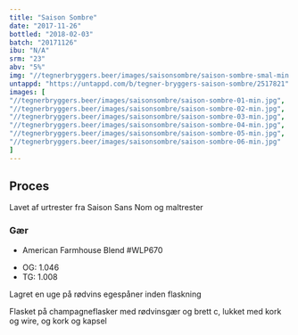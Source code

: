 ```yaml
---
title: "Saison Sombre"
date: "2017-11-26"
bottled: "2018-02-03"
batch: "20171126"
ibu: "N/A"
srm: "23"
abv: "5%"
img: "//tegnerbryggers.beer/images/saisonsombre/saison-sombre-smal-min.jpg"
untappd: "https://untappd.com/b/tegner-bryggers-saison-sombre/2517821"
images: [
"//tegnerbryggers.beer/images/saisonsombre/saison-sombre-01-min.jpg",
"//tegnerbryggers.beer/images/saisonsombre/saison-sombre-02-min.jpg",
"//tegnerbryggers.beer/images/saisonsombre/saison-sombre-03-min.jpg",
"//tegnerbryggers.beer/images/saisonsombre/saison-sombre-04-min.jpg",
"//tegnerbryggers.beer/images/saisonsombre/saison-sombre-05-min.jpg",
"//tegnerbryggers.beer/images/saisonsombre/saison-sombre-06-min.jpg"
]
---
```


## Proces

Lavet af urtrester fra Saison Sans Nom og maltrester

### Gær

* American Farmhouse Blend #WLP670

- OG: 1.046
- TG: 1.008

Lagret en uge på rødvins egespåner inden flaskning

Flasket på champagneflasker med rødvinsgær og brett c, lukket med kork og wire, og kork og kapsel
